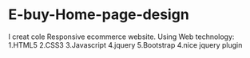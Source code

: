 # E-buy-Home-page-design
I creat cole Responsive ecommerce website.
Using Web technology:
1.HTML5
2.CSS3
3.Javascript
4.jquery
5.Bootstrap
4.nice jquery plugin
